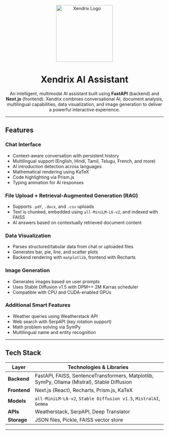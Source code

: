 <p align="center">
  <img src="./assets/xendrix-logo.png" alt="Xendrix Logo" width="180"/>
</p>

<h1 align="center">Xendrix AI Assistant</h1>

<p align="center">
  An intelligent, multimodal AI assistant built using <strong>FastAPI</strong> (backend) and <strong>Next.js</strong> (frontend). 
  Xendrix combines conversational AI, document analysis, multilingual capabilities, data visualization, and image generation to deliver a powerful interactive experience.
</p>

---

## Features

### Chat Interface
- Context-aware conversation with persistent history
- Multilingual support (English, Hindi, Tamil, Telugu, French, and more)
- AI introduction detection across languages
- Mathematical rendering using KaTeX
- Code highlighting via Prism.js
- Typing animation for AI responses

### File Upload + Retrieval-Augmented Generation (RAG)
- Supports `.pdf`, `.docx`, and `.csv` uploads
- Text is chunked, embedded using `all-MiniLM-L6-v2`, and indexed with FAISS
- AI answers based on contextually retrieved document content

### Data Visualization
- Parses structured/tabular data from chat or uploaded files
- Generates bar, pie, line, and scatter plots
- Backend rendering with `matplotlib`, frontend with Recharts

### Image Generation
- Generates images based on user prompts
- Uses Stable Diffusion v1.5 with DPM++ 2M Karras scheduler
- Compatible with CPU and CUDA-enabled GPUs

### Additional Smart Features
- Weather queries using Weatherstack API
- Web search with SerpAPI (key rotation support)
- Math problem solving via SymPy
- Multilingual name and entity recognition

---

## Tech Stack

| Layer        | Technologies & Libraries |
|--------------|---------------------------|
| **Backend**  | FastAPI, FAISS, SentenceTransformers, Matplotlib, SymPy, Ollama (Mistral), Stable Diffusion |
| **Frontend** | Next.js (React), Recharts, Prism.js, KaTeX |
| **Models**   | `all-MiniLM-L6-v2`, `Stable Diffusion v1.5`, `MistralAI`, `Gemma` |
| **APIs**     | Weatherstack, SerpAPI, Deep Translator |
| **Storage**  | JSON files, Pickle, FAISS vector store |

---
